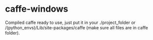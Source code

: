 # caffe-windows

Compiled caffe ready to use, just put it in your ./project_folder or /(python_envs)/Lib/site-packages/caffe (make sure all files are in caffe folder).
